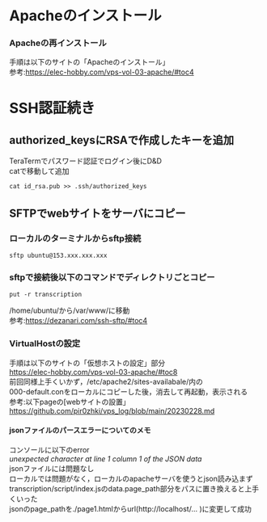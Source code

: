 # Apacheのインストール
### Apacheの再インストール
手順は以下のサイトの「Apacheのインストール」<br>
参考:https://elec-hobby.com/vps-vol-03-apache/#toc4
# SSH認証続き
## authorized_keysにRSAで作成したキーを追加
TeraTermでパスワード認証でログイン後にD&D<br>
catで移動して追加

```
cat id_rsa.pub >> .ssh/authorized_keys
```

## SFTPでwebサイトをサーバにコピー
### ローカルのターミナルからsftp接続
```
sftp ubuntu@153.xxx.xxx.xxx
```
### sftpで接続後以下のコマンドでディレクトリごとコピー

```
put -r transcription
```
/home/ubuntu/から/var/www/に移動<br>
参考:https://dezanari.com/ssh-sftp/#toc4
### VirtualHostの設定
手順は以下のサイトの「仮想ホストの設定」部分<br>
https://elec-hobby.com/vps-vol-03-apache/#toc8<br>
前回同様上手くいかず，/etc/apache2/sites-availabale/内の<br>
000-default.conをローカルにコピーした後，消去して再起動，表示される<br>
参考:以下pageの[webサイトの設置」<br>
https://github.com/pir0zhki/vps_log/blob/main/20230228.md

#### jsonファイルのパースエラーについてのメモ
コンソールに以下のerror<br>
_unexpected character at line 1 column 1 of the JSON data_<br>
jsonファイルには問題なし<br>
ローカルでは問題がなく，ローカルのapacheサーバを使うとjson読み込まず<br>
transcription/script/index.jsのdata.page_path部分をパスに置き換えると上手くいった<br>
jsonのpage_pathを./page1.htmlからurl(http://localhost/... )に変更して成功

